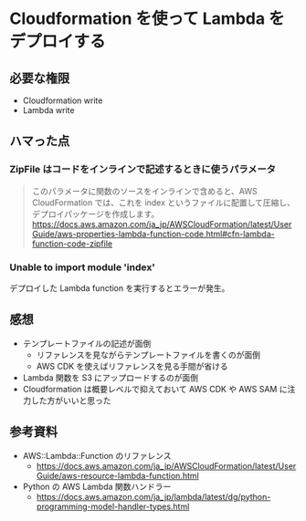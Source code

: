 # Cloudformation を使って Lambda をデプロイする

## 必要な権限
- Cloudformation write
- Lambda write

## ハマった点
### ZipFile はコードをインラインで記述するときに使うパラメータ
> このパラメータに関数のソースをインラインで含めると、AWS CloudFormation では、これを index というファイルに配置して圧縮し、デプロイパッケージを作成します。
https://docs.aws.amazon.com/ja_jp/AWSCloudFormation/latest/UserGuide/aws-properties-lambda-function-code.html#cfn-lambda-function-code-zipfile

### Unable to import module 'index'
デプロイした Lambda function を実行するとエラーが発生。  


## 感想
- テンプレートファイルの記述が面倒
    - リファレンスを見ながらテンプレートファイルを書くのが面倒
    - AWS CDK を使えばリファレンスを見る手間が省ける
- Lambda 関数を S3 にアップロードするのが面倒
- Cloudformation は概要レベルで抑えておいて AWS CDK や AWS SAM に注力した方がいいと思った

## 参考資料
- AWS::Lambda::Function のリファレンス
    - https://docs.aws.amazon.com/ja_jp/AWSCloudFormation/latest/UserGuide/aws-resource-lambda-function.html
- Python の AWS Lambda 関数ハンドラー
    - https://docs.aws.amazon.com/ja_jp/lambda/latest/dg/python-programming-model-handler-types.html